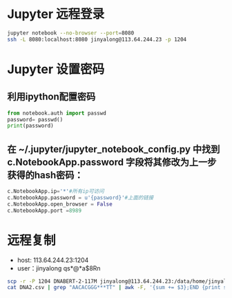 # Jupyter 远程登录

```bash
jupyter notebook --no-browser --port=8080
ssh -L 8080:localhost:8080 jinyalong@113.64.244.23 -p 1204
```
# Jupyter 设置密码
## 利用ipython配置密码
```python
from notebook.auth import passwd
password= passwd()
print(password)
```
##  在 ~/.jupyter/jupyter_notebook_config.py 中找到c.NotebookApp.password 字段将其修改为上一步获得的hash密码：
```python
c.NotebookApp.ip='*'#所有ip可访问
c.NotebookApp.password = u'{password}'#上面的链接
c.NotebookApp.open_browser = False
c.NotebookApp.port =8989
```

# 远程复制
- host: 113.64.244.23:1204
- user：jinyalong qs*@*a$8Rn
```bash
scp -r -P 1204 DNABERT-2-117M jinyalong@113.64.244.23:/data/home/jinyalong/data/
cat DNA2.csv | grep "AACACGGG***TT" | awk -F, '{sum += $3};END {print sum}'
```
